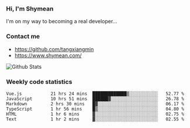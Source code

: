 ### Hi, I'm Shymean

I'm on my way to becoming a real developer...

### Contact me

- <https://github.com/tangxiangmin>
- <https://www.shymean.com/>

![Github Stats](https://github-readme-stats.vercel.app/api?username=tangxiangmin&show_icons=true&theme=dark)


###  Weekly code statistics

<!--START_SECTION:waka-->

```text
Vue.js           21 hrs 24 mins  █████████████▒░░░░░░░░░░░   52.77 %
JavaScript       10 hrs 51 mins  ██████▓░░░░░░░░░░░░░░░░░░   26.78 %
Markdown         2 hrs 30 mins   █▓░░░░░░░░░░░░░░░░░░░░░░░   06.17 %
TypeScript       1 hr 56 mins    █▒░░░░░░░░░░░░░░░░░░░░░░░   04.80 %
HTML             1 hr 6 mins     ▓░░░░░░░░░░░░░░░░░░░░░░░░   02.75 %
Text             1 hr 2 mins     ▓░░░░░░░░░░░░░░░░░░░░░░░░   02.55 %
```

<!--END_SECTION:waka-->